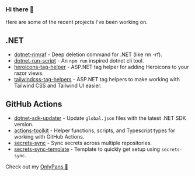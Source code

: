 ### Hi there 👋

Here are some of the recent projects I've been working on.

## .NET
- [dotnet-rimraf](https://github.com/xt0rted/dotnet-rimraf) - Deep deletion command for .NET (like rm -rf).
- [dotnet-run-script](https://github.com/xt0rted/dotnet-run-script) - An `npm run` inspired dotnet cli tool.
- [heroicons-tag-helper](https://github.com/xt0rted/heroicons-tag-helper) - ASP.NET tag helper for adding Heroicons to your razor views.
- [tailwindcss-tag-helpers](https://github.com/xt0rted/tailwindcss-tag-helpers) - ASP.NET tag helpers to make working with Tailwind CSS and Tailwind UI easier.

## GitHub Actions
- [dotnet-sdk-updater](https://github.com/xt0rted/dotnet-sdk-updater) - Update `global.json` files with the latest .NET SDK version.
- [actions-toolkit](https://github.com/xt0rted/actions-toolkit) - Helper functions, scripts, and Typescript types for working with GitHub Actions.
- [secrets-sync](https://github.com/xt0rted/secrets-sync) - Sync secrets across multiple repositories.
- [secrets-sync-template](https://github.com/xt0rted/secrets-sync-template) - Template to quickly get setup using `secrets-sync`.

Check out my [OnlyPans :pizza:](https://onlypans.pizza)
